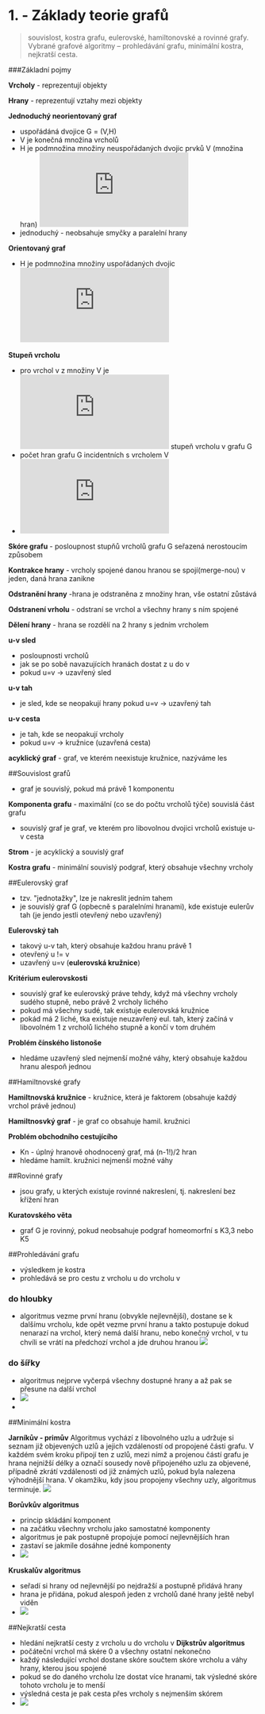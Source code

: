 # 1. - Základy teorie grafů

>  souvislost, kostra grafu, eulerovské, hamiltonovské a rovinné grafy. 
Vybrané grafové algoritmy – prohledávání grafu, minimální kostra, nejkratší cesta. 

###Základní pojmy

**Vrcholy** - reprezentují objekty

**Hrany** - reprezentují vztahy mezi objekty

**Jednoduchý neorientovaný graf**

- uspořádáná dvojice G = (V,H)
- V je konečná množina vrcholů
- H je podmnožina množiny neuspořádaných dvojic prvků V (množina hran) ![H\subseteq \binom{V}{2}](https://latex.codecogs.com/svg.latex?H%5Csubseteq%20%5Cbinom%7BV%7D%7B2%7D)
- jednoduchý - neobsahuje smyčky a paralelní hrany

**Orientovaný graf**

- H je podmnožina množiny uspořádaných dvojic ![H\subseteq V\times V](https://latex.codecogs.com/svg.latex?H%5Csubseteq%20V%5Ctimes%20V)

**Stupeň vrcholu**

- pro vrchol v z množiny V je ![d_{G}(v)](https://latex.codecogs.com/svg.latex?d_%7BG%7D%28v%29) stupeň vrcholu v grafu G
- počet hran grafu G incidentních s vrcholem V
- ![d_{G}(v) = |\left \{ e\in H | v \in e \right \}|](https://latex.codecogs.com/svg.latex?d_%7BG%7D%28v%29%20%3D%20%7C%5Cleft%20%5C%7B%20e%5Cin%20H%20%7C%20v%20%5Cin%20e%20%5Cright%20%5C%7D%7C)

**Skóre grafu** - posloupnost stupňů vrcholů grafu G seřazená nerostoucím způsobem

**Kontrakce hrany** - vrcholy spojené danou hranou se spojí(merge-nou) v jeden, daná hrana zanikne

**Odstranění hrany** -hrana je odstraněna z množiny hran, vše ostatní zůstává

**Odstranení vrholu** - odstraní se vrchol a všechny hrany s ním spojené

**Dělení hrany** - hrana se rozdělí na 2 hrany s jedním vrcholem

**u-v sled** 

- posloupnosti vrcholů
- jak se po sobě navazujících hranách dostat z u do v
- pokud u=v -> uzavřený sled

**u-v tah** 

- je sled, kde se neopakují hrany
 pokud u=v -> uzavřený tah

**u-v cesta** 

- je tah, kde se neopakují vrcholy
- pokud u=v -> kružnice (uzavřená cesta)

**acyklický graf** - graf, ve kterém neexistuje kružnice, nazýváme les

##Souvislost grafů
- graf je souvislý, pokud má právě 1 komponentu

**Komponenta grafu** - maximální (co se do počtu vrcholů týče) souvislá část grafu

- souvislý graf je graf, ve kterém pro libovolnou dvojici vrcholů existuje u-v cesta

**Strom** - je acyklický a souvislý graf


**Kostra grafu** - minimální souvislý podgraf, který obsahuje všechny vrcholy

##Eulerovský graf

- tzv. "jednotažky", lze je nakreslit jedním tahem
- je souvislý graf G (opbecně s paralelními hranami), kde existuje eulerův tah (je jendo jestli otevřený nebo uzavřený)

**Eulerovský tah**

- takový u-v tah, který obsahuje každou hranu právě 1
- otevřený u != v
- uzavřený u=v (**eulerovská kružnice**)

**Kritérium eulerovskosti**

- souvislý graf ke eulerovský práve tehdy, když má všechny vrcholy sudého stupně, nebo právě 2 vrcholy lichého
- pokud má všechny sudé, tak existuje eulerovská kružnice
- pokád má 2 liché, tka existuje neuzavřený eul. tah, který začíná v libovolném 1 z vrcholů lichého stupně a končí v tom druhém 

**Problém čínského listonoše**
- hledáme uzavřený sled nejmenší možné váhy, který obsahuje každou hranu alespoň jednou

##Hamiltnovské grafy

**Hamiltnovská kružnice** - kružnice, která je faktorem (obsahuje každý vrchol právě jednou)

**Hamiltnosvký graf** - je graf co obsahuje hamil. kružnici

**Problém obchodního cestujícího** 

- Kn - úplný hranově ohodnocený graf, má (n-1!)/2 hran
- hledáme hamilt. kružnici nejmenší možné váhy 

##Rovinné grafy

- jsou grafy, u kterých existuje rovinné nakreslení, tj. nakreslení bez křížení hran

**Kuratovského věta**
- graf G je rovinný, pokud neobsahuje podgraf homeomorfní s K3,3 nebo K5

##Prohledávání grafu
- výsledkem je kostra
- prohledává se pro cestu z vrcholu u do vrcholu v 

### do hloubky
- algoritmus vezme první hranu (obvykle nejlevnější), dostane se k dalšímu vrcholu, kde opět vezme první hranu a takto postupuje dokud nenarazí na vrchol, který nemá další hranu, nebo konečný vrchol, v tu chvíli se vrátí na předchozí vrchol a jde druhou hranou 
![](https://github.com/tomaskrizek/tul-szz-it-nv/blob/master/01_zaklady_teorie_grafu/hloubka.gif)

### do šířky
- algoritmus nejprve vyčerpá všechny dostupné hrany a až pak se přesune na další vrchol  
- ![](https://upload.wikimedia.org/wikipedia/commons/4/46/Animated_BFS.gif)
- 
##Minimální kostra

**Jarníkův - primův**
Algoritmus vychází z libovolného uzlu a udržuje si seznam již objevených uzlů a jejich vzdáleností od propojené části grafu. V každém svém kroku připojí ten z uzlů, mezi nímž a projenou částí grafu je hrana nejnižší délky a označí sousedy nově připojeného uzlu za objevené, případně zkrátí vzdálenosti od již známých uzlů, pokud byla nalezena výhodnější hrana. V okamžiku, kdy jsou propojeny všechny uzly, algoritmus terminuje.
![](https://github.com/tomaskrizek/tul-szz-it-nv/blob/master/01_zaklady_teorie_grafu/jarnik.gif)

**Borůvkův algoritmus**

- princip skládání komponent
- na začátku všechny vrcholu jako samostatné komponenty
- algoritmus je pak postupně propojuje pomocí nejlevnějších hran
- zastaví se jakmile dosáhne jedné komponenty
- ![](https://github.com/tomaskrizek/tul-szz-it-nv/blob/master/01_zaklady_teorie_grafu/boruvka.gif)

**Kruskalův algoritmus**

- seřadí si hrany od nejlevnější po nejdražší a postupně přidává hrany
- hrana je přidána, pokud alespoň jeden z vrcholů dané hrany ještě nebyl viděn
- ![](https://github.com/tomaskrizek/tul-szz-it-nv/blob/master/01_zaklady_teorie_grafu/kruskal.gif)

##Nejkratší cesta
- hledání nejkratší cesty z vrcholu u do vrcholu v
**Dijkstrův algoritmus**
- počáteční vrchol má skére 0 a všechny ostatní nekonečno
- každý následující vrchol dostane skóre součtem skóre vrcholu a váhy hrany, kterou jsou spojené
- pokud se do daného vrcholu lze dostat více hranami, tak výsledné skóre tohoto vrcholu je to menší
- výsledná cesta je pak cesta přes vrcholy s nejmenším skórem
- ![](https://github.com/tomaskrizek/tul-szz-it-nv/blob/master/01_zaklady_teorie_grafu/dijkstra.gif)